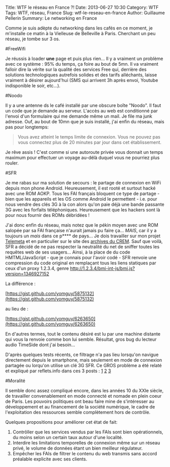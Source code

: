 Title: WTF le réseau en France ?!
Date: 2013-06-27 10:30
Category: WTF
Tags: WTF, réseau, France
Slug: wtf-le-reseau-en-france
Author: Guillaume Pellerin
Summary: Le networking en France

Comme je suis adèpte du networking dans les cafés en ce moment, je m'installe ce matin à la Vielleuse de Belleville à Paris. Cherchant un peu réseau, je tombe sur 3 os.

#FreeWifi

Je réussis à loader **une** page et puis plus rien... Il y a vraiment un problème avec ce système : 95% du temps, ça foire au bout de 5mn. Il va vraiment falloir dire la vérite sur la qualité des services Free qui, derrière des solutions technologiques autrefois solides et des tarifs alléchants, laisse vraiment à désirer aujourd'hui (SMS qui arrivent 3h après envoi, Youtube indisponible le soir, etc...).

#Noodo

Il y a une antenne ds le café installé par une obscure boîte "Noodo". Il faut un code que je demande au serveur. L'accès au web est conditionné par l'envoi d'un formulaire qui me demande même un mail. Je file ma junk adresse. Ouf, au bout de 10mn que je suis installé, j'ai enfin du réseau, mais pas pour longtemps:

> Vous avez atteint le temps limite de connexion. Vous ne pouvez pas vous connectez plus de 20 minutes  par jour dans cet établissement.

Je rêve assis ! C'est comme si une autoroute privée vous donnait un temps maximum pour effectuer un voyage au-délà duquel vous ne pourriez plus rouler.

#SFR

Je me rabas sur ma solution de secours : le partage de connexion en WiFi depuis mon phone Android. Heureusement, il est rooté et surtout hacké avec une ROM AOKP. Tous les FAI français bloquent ce type de partage - bien que les appareils et les OS comme Android le permettent - i.e. pour nous vendre des clés 3G à la con alors qu'on paie déjà une bande passante 3G avec les forfaits téléphoniques. Heureusement que les hackers sont là pour nous fournir des ROMs débridées !

J'ai donc enfin du réseau, mais notez que le pékin moyen avec une ROM salopée par sa FAI française n'aurait jamais pu faire ça... *MAIS*, car il y a toujours un *mais* dans ce p**** de pays... Je dois travailler sur mon projet [Telemeta](http://telemeta.org) et en particulier sur le site des [archives du CREM](http://archives.crem-cnrs.fr). Sauf que voilà, SFR a décidé de ne pas respecter la neutralité du net de sniffer toutes les requêtes web de ses usagers... Ainsi, à la place de du code HMTML/JavaScript - que je connais pour l'avoir codé - SFR renvoie une compression du code original en remplaçant tous les liens statiques par ceux d'un proxy 1.2.3.4, genre http://1.2.3.4/bmi-int-js/bmi.js?version=1346927152

La différence :

[https://gist.github.com/yomguy/5875132](https://gist.github.com/yomguy/5875132)

au lieu de :

[https://gist.github.com/yomguy/6263650](https://gist.github.com/yomguy/6263650)

En d'autres termes, tout le contenu désiré est lu par une machine distante qui vous la renvoie comme bon lui semble.
Résultat, gros bug du lecteur audio TimeSide dont j'ai besoin...

D'après quelques tests récents, ce filtrage n'a pas lieu lorsqu'on navigue directement depuis le smartphone, mais seulement en mode de connexion partagée ou lorqu'on utilise un clé 3G SFR. Ce GROS problème a été relaté et expliqué par reflets.info dans ces 3 posts : [1](http://reflets.info/sfr-modifie-le-source-html-des-pages-que-vous-visitez-en-3g/) [2](http://reflets.info/sfr-man-in-the-middle-oui-cest-particulierement-grave/) [3](http://reflets.info/sfr-nouveau-co-editeur-de-reflets-au-sens-de-la-lcen/)

#Moralité 

Il semble donc assez compliqué encore, dans les années 10 du XXIe siècle, de travailler convenablement en mode connecté et nomade en plein coeur de Paris. Les pouvoirs politiques ont beau faire mine de s'intéresser au développement et au financement de la société numérique, le cadre de l'exploitation des ressources semble complètement hors de contrôle.

Quelques propositions pour améliorer cet état de fait:

 1. Contrôller que les services vendus par les FAIs sont bien opérationnels, du moins selon un certain taux autour d'une localité.
 2. Interdire les limitations temporelles de connexion même sur un réseau privé, le volume de données étant un bien meilleur régulateur.
 3. Empêcher les FAIs de filtrer le contenu du web transmis sans accord préalable explicite avec ses clients.
